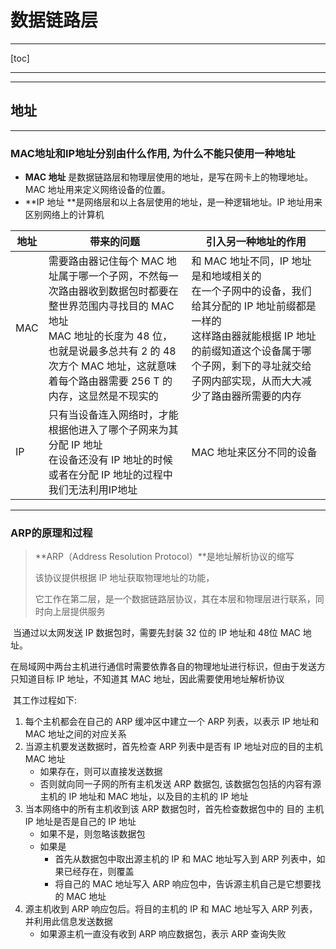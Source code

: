 # 数据链路层 #

---

[toc]

---

---

## 地址 ##

---

### MAC地址和IP地址分别由什么作用, 为什么不能只使用一种地址 ###

- **MAC 地址** 是数据链路层和物理层使用的地址，是写在网卡上的物理地址。MAC 地址用来定义网络设备的位置。
- **IP 地址 **是网络层和以上各层使用的地址，是一种逻辑地址。IP 地址用来区别网络上的计算机

| 地址 | 带来的问题                                                   | 引入另一种地址的作用                                         |
| ---- | ------------------------------------------------------------ | ------------------------------------------------------------ |
| MAC  | 需要路由器记住每个 MAC 地址属于哪一个子网，不然每一次路由器收到数据包时都要在整世界范围内寻找目的 MAC 地址<br>MAC 地址的长度为 48 位，也就是说最多总共有 2 的 48 次方个 MAC 地址，这就意味着每个路由器需要 256 T 的内存，这显然是不现实的 | 和 MAC 地址不同，IP 地址是和地域相关的<br>在一个子网中的设备，我们给其分配的 IP 地址前缀都是一样的<br>这样路由器就能根据 IP 地址的前缀知道这个设备属于哪个子网，剩下的寻址就交给子网内部实现，从而大大减少了路由器所需要的内存 |
| IP   | 只有当设备连入网络时，才能根据他进入了哪个子网来为其分配 IP 地址<br>在设备还没有 IP 地址的时候或者在分配 IP 地址的过程中我们无法利用IP地址 | MAC 地址来区分不同的设备                                     |

---

### ARP的原理和过程 ###

> **ARP（Address Resolution Protocol）**是地址解析协议的缩写
>
> 该协议提供根据 IP 地址获取物理地址的功能，
>
> 它工作在第二层，是一个数据链路层协议，其在本层和物理层进行联系，同时向上层提供服务

​	当通过以太网发送 IP 数据包时，需要先封装 32 位的 IP 地址和 48位 MAC 地址。

​	在局域网中两台主机进行通信时需要依靠各自的物理地址进行标识，但由于发送方只知道目标 IP 地址，不知道其 MAC 地址，因此需要使用地址解析协议

​	其工作过程如下:

1. 每个主机都会在自己的 ARP 缓冲区中建立一个 ARP 列表，以表示 IP 地址和 MAC 地址之间的对应关系
2. 当源主机要发送数据时，首先检查 ARP 列表中是否有 IP 地址对应的目的主机 MAC 地址
    - 如果存在，则可以直接发送数据
    - 否则就向同一子网的所有主机发送 ARP 数据包, 该数据包包括的内容有源主机的 IP 地址和 MAC 地址，以及目的主机的 IP 地址
3. 当本网络中的所有主机收到该 ARP 数据包时，首先检查数据包中的 目的 主机IP 地址是否是自己的 IP 地址
    - 如果不是，则忽略该数据包
    - 如果是
        - 首先从数据包中取出源主机的 IP 和 MAC 地址写入到 ARP 列表中，如果已经存在，则覆盖
        - 将自己的 MAC 地址写入 ARP 响应包中，告诉源主机自己是它想要找的 MAC 地址
4. 源主机收到 ARP 响应包后。将目的主机的 IP 和 MAC 地址写入 ARP 列表，并利用此信息发送数据
    - 如果源主机一直没有收到 ARP 响应数据包，表示 ARP 查询失败